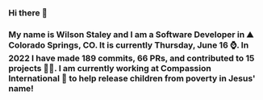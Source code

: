 ### Hi there 👋

### My name is Wilson Staley and I am a Software Developer in ⛰ Colorado Springs, CO.  It is currently Thursday, June 16 ⌚. In 2022 I have made 189 commits, 66 PRs, and contributed to 15 projects 👨‍💻. I am currently working at Compassion International 🏢 to help release children from poverty in Jesus' name!